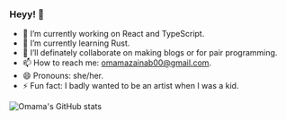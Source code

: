 ### Heyy! 👋

- 🔭 I’m currently working on React and TypeScript.
- 🌱 I’m currently learning Rust.
- 👯 I’ll definately collaborate on making blogs or for pair programming.
- 📫 How to reach me: omamazainab00@gmail.com.
- 😄 Pronouns: she/her.
- ⚡ Fun fact: I badly wanted to be an artist when I was a kid.


![Omama's GitHub stats](https://github-readme-stats.vercel.app/api?username=omamazainab&theme=dark&show_icons=true)
